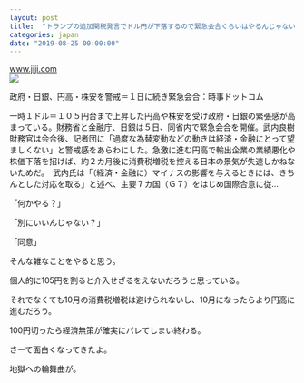 ```yaml
---
layout: post
title:  "トランプの追加関税発言でドル円が下落するので緊急会合くらいはやるんじゃない？"
categories: japan
date: "2019-08-25 00:00:00"
---
```



<div class="card">
  <a href="https://www.jiji.com/jc/article?k=2019080500934&g=eco"></a>
  <div class="card__header">
    <a href="https://www.jiji.com/jc/article?k=2019080500934&g=eco">www.jiji.com</a>
  </div>
  <div class="card__image">
    <img src="https://www.jiji.com/news2/kiji_photos/square/dummy/eco5.jpg">
  </div>
  <div class="card__title">
    <p>政府・日銀、円高・株安を警戒＝１日に続き緊急会合：時事ドットコム</p>
  </div>
  <div class="card__description">
    <p>一時１ドル＝１０５円台まで上昇した円高や株安を受け政府・日銀の緊張感が高まっている。財務省と金融庁、日銀は５日、同省内で緊急会合を開催。武内良樹財務官は会合後、記者団に「過度な為替変動などの動きは経済・金融にとって望ましくない」と警戒感をあらわにした。急激に進む円高で輸出企業の業績悪化や株価下落を招けば、約２カ月後に消費税増税を控える日本の景気が失速しかねないためだ。　武内氏は「（経済・金融に）マイナスの影響を与えるときには、きちんとした対応を取る」と述べ、主要７カ国（Ｇ７）をはじめ国際合意に従…</p>
  </div>
</div>


「何かやる？」

「別にいいんじゃない？」

「同意」

そんな雑なことをやると思う。

個人的に105円を割ると介入せざるをえないだろうと思っている。

それでなくても10月の消費税増税は避けられないし、10月になったらより円高に進むだろう。

100円切ったら経済無策が確実にバレてしまい終わる。

さーて面白くなってきたよ。

地獄への輪舞曲が。

